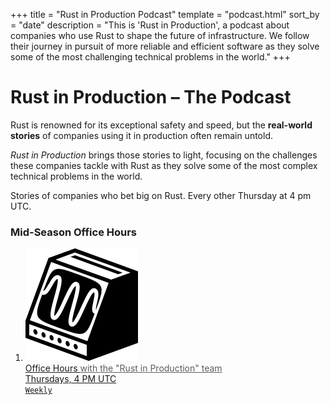 +++
title = "Rust in Production Podcast"
template = "podcast.html"
sort_by = "date"
description = "This is 'Rust in Production', a podcast about companies who use Rust to shape the future of infrastructure. We follow their journey in pursuit of more reliable and efficient software as they solve some of the most challenging technical problems in the world."
+++

# Rust in Production &ndash; The Podcast

Rust is renowned for its exceptional safety and speed, but the **real-world
stories** of companies using it in production often remain untold. 

*Rust in Production* brings those stories to light, focusing on the challenges
these companies tackle with Rust as they solve some of the most complex technical problems in the
world.

Stories of companies who bet big on Rust. Every other Thursday at 4 pm UTC.

<h3>Mid-Season Office Hours</h3>
<ol class="podcast-list">
<li>
  <a href="/office-hours" class="podcast-link">
    <div class="podcast-item">
      <div class="podcast-header">
        <div class="podcast-logo-wrapper">
          <img
            class="podcast-logo invert"
            src="podcast/s02e08-season-finale/logo.svg"
            alt="Office Hours Logo"
          />
        </div>
        <div class="podcast-title">
          Office Hours
          <span style="opacity: 0.7">with the "Rust in Production" team</span>
        </div>
      </div>
      <div class="podcast-details">
        <div>
          <div>Thursdays, 4 PM UTC</div>
          <div><code>Weekly</code></div>
        </div>
        <div class="podcast-chevron"></div>
      </div>
    </div>
  </a>
</li>
</ol>
